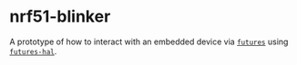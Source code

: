 nrf51-blinker
=============

A prototype of how to interact with an embedded device via [`futures`][] using
[`futures-hal`][].

[`futures`]: https://github.com/rust-lang-nursery/futures-rs
[`futures-hal`]: https://github.com/Nemo157/futures-hal-rs
